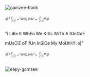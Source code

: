 
![gamzee-honk](https://github.com/user-attachments/assets/45dc65c2-0b15-40eb-8cb1-b0e7ae8a626a)

⛧°𓃵 ⋆༺⸸༻⋆ 𓃵°⛧

"i LiKe It WhEn We KiSs WiTh A tOnGuE

mUsClE oF fUn InSiDe My MoUtH!! :o)"

⛧°𓃵 ⋆༺⸸༻⋆ 𓃵°⛧

![eepy-gamzee](https://github.com/user-attachments/assets/40c46f04-2a9d-46d0-8410-31a2723487d8)
